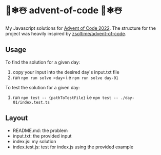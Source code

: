 # 🎄❄☃️ advent-of-code 🎄❄☃️

My Javascript solutions for [Advent of Code 2022](https://adventofcode.com/2022). The structure for the project was heavily inspired by [zsoltime/advent-of-code](https://github.com/zsoltime/advent-of-code).

## Usage

To find the solution for a given day:

1. copy your input into the desired day's input.txt file
2. run `npm run solve <day>` i.e `npm run solve day-01`

To test the solution for a given day:

1. run `npm test -- {pathToTestFile}` i.e `npm test -- ./day-01/index.test.ts`

## Layout

- README.md: the problem
- input.txt: the provided input
- index.js: my solution
- index.test.js: test for index.js using the provided example
